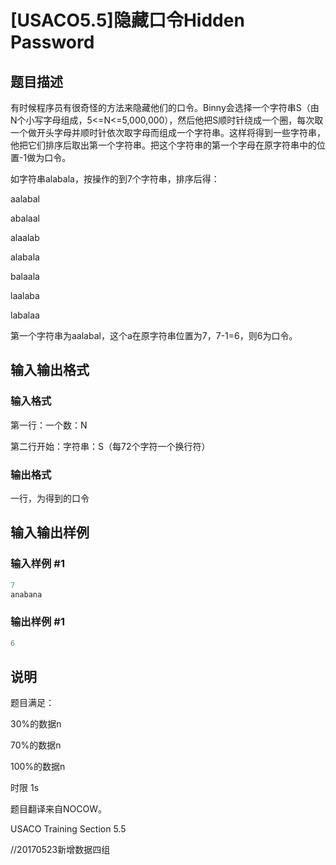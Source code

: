 # [USACO5.5]隐藏口令Hidden Password

## 题目描述

有时候程序员有很奇怪的方法来隐藏他们的口令。Binny会选择一个字符串S（由N个小写字母组成，5<=N<=5,000,000），然后他把S顺时针绕成一个圈，每次取一个做开头字母并顺时针依次取字母而组成一个字符串。这样将得到一些字符串，他把它们排序后取出第一个字符串。把这个字符串的第一个字母在原字符串中的位置-1做为口令。

如字符串alabala，按操作的到7个字符串，排序后得：

aalabal

abalaal

alaalab

alabala

balaala

laalaba

labalaa

第一个字符串为aalabal，这个a在原字符串位置为7，7-1=6，则6为口令。

## 输入输出格式

### 输入格式

第一行：一个数：N

第二行开始：字符串：S（每72个字符一个换行符）

### 输出格式

一行，为得到的口令

## 输入输出样例

### 输入样例 #1

```cpp
7
anabana

```
### 输出样例 #1

```cpp
6
```


## 说明

题目满足：

30%的数据n

70%的数据n

100%的数据n

时限 1s

题目翻译来自NOCOW。

USACO Training Section 5.5

//20170523新增数据四组

